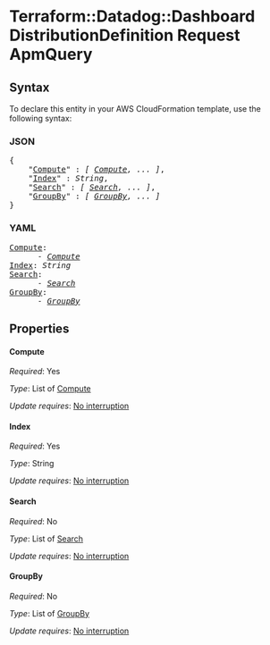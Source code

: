 # Terraform::Datadog::Dashboard DistributionDefinition Request ApmQuery

## Syntax

To declare this entity in your AWS CloudFormation template, use the following syntax:

### JSON

<pre>
{
    "<a href="#compute" title="Compute">Compute</a>" : <i>[ <a href="distributiondefinition-request-apmquery-compute.md">Compute</a>, ... ]</i>,
    "<a href="#index" title="Index">Index</a>" : <i>String</i>,
    "<a href="#search" title="Search">Search</a>" : <i>[ <a href="distributiondefinition-request-apmquery-search.md">Search</a>, ... ]</i>,
    "<a href="#groupby" title="GroupBy">GroupBy</a>" : <i>[ <a href="distributiondefinition-request-apmquery-groupby.md">GroupBy</a>, ... ]</i>
}
</pre>

### YAML

<pre>
<a href="#compute" title="Compute">Compute</a>: <i>
      - <a href="distributiondefinition-request-apmquery-compute.md">Compute</a></i>
<a href="#index" title="Index">Index</a>: <i>String</i>
<a href="#search" title="Search">Search</a>: <i>
      - <a href="distributiondefinition-request-apmquery-search.md">Search</a></i>
<a href="#groupby" title="GroupBy">GroupBy</a>: <i>
      - <a href="distributiondefinition-request-apmquery-groupby.md">GroupBy</a></i>
</pre>

## Properties

#### Compute

_Required_: Yes

_Type_: List of <a href="distributiondefinition-request-apmquery-compute.md">Compute</a>

_Update requires_: [No interruption](https://docs.aws.amazon.com/AWSCloudFormation/latest/UserGuide/using-cfn-updating-stacks-update-behaviors.html#update-no-interrupt)

#### Index

_Required_: Yes

_Type_: String

_Update requires_: [No interruption](https://docs.aws.amazon.com/AWSCloudFormation/latest/UserGuide/using-cfn-updating-stacks-update-behaviors.html#update-no-interrupt)

#### Search

_Required_: No

_Type_: List of <a href="distributiondefinition-request-apmquery-search.md">Search</a>

_Update requires_: [No interruption](https://docs.aws.amazon.com/AWSCloudFormation/latest/UserGuide/using-cfn-updating-stacks-update-behaviors.html#update-no-interrupt)

#### GroupBy

_Required_: No

_Type_: List of <a href="distributiondefinition-request-apmquery-groupby.md">GroupBy</a>

_Update requires_: [No interruption](https://docs.aws.amazon.com/AWSCloudFormation/latest/UserGuide/using-cfn-updating-stacks-update-behaviors.html#update-no-interrupt)

